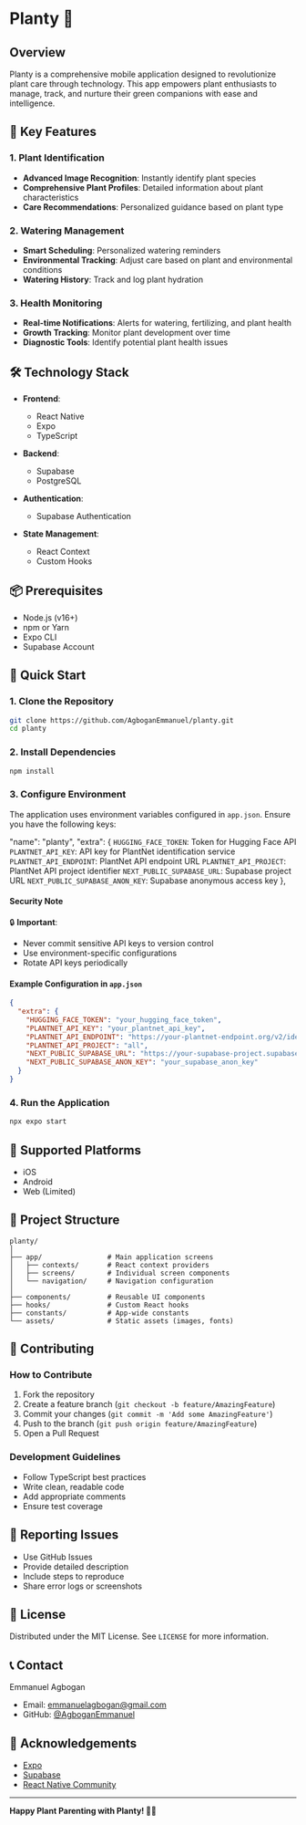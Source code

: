 # Planty 🌱

## Overview

Planty is a comprehensive mobile application designed to revolutionize plant care through technology. This app empowers plant enthusiasts to manage, track, and nurture their green companions with ease and intelligence.

## 🌟 Key Features

### 1. Plant Identification
- **Advanced Image Recognition**: Instantly identify plant species
- **Comprehensive Plant Profiles**: Detailed information about plant characteristics
- **Care Recommendations**: Personalized guidance based on plant type

### 2. Watering Management
- **Smart Scheduling**: Personalized watering reminders
- **Environmental Tracking**: Adjust care based on plant and environmental conditions
- **Watering History**: Track and log plant hydration

### 3. Health Monitoring
- **Real-time Notifications**: Alerts for watering, fertilizing, and plant health
- **Growth Tracking**: Monitor plant development over time
- **Diagnostic Tools**: Identify potential plant health issues

## 🛠 Technology Stack

- **Frontend**: 
  - React Native
  - Expo
  - TypeScript

- **Backend**:
  - Supabase
  - PostgreSQL

- **Authentication**: 
  - Supabase Authentication

- **State Management**:
  - React Context
  - Custom Hooks

## 📦 Prerequisites

- Node.js (v16+)
- npm or Yarn
- Expo CLI
- Supabase Account

## 🚀 Quick Start

### 1. Clone the Repository
```bash
git clone https://github.com/AgboganEmmanuel/planty.git
cd planty
```

### 2. Install Dependencies
```bash
npm install
```

### 3. Configure Environment
The application uses environment variables configured in `app.json`. Ensure you have the following keys:

  "name": "planty",
    "extra": {
       `HUGGING_FACE_TOKEN`: Token for Hugging Face API
       `PLANTNET_API_KEY`: API key for PlantNet identification service
       `PLANTNET_API_ENDPOINT`: PlantNet API endpoint URL
       `PLANTNET_API_PROJECT`: PlantNet API project identifier
       `NEXT_PUBLIC_SUPABASE_URL`: Supabase project URL
       `NEXT_PUBLIC_SUPABASE_ANON_KEY`: Supabase anonymous access key
    },



#### Security Note
🔒 **Important**: 
- Never commit sensitive API keys to version control
- Use environment-specific configurations
- Rotate API keys periodically

#### Example Configuration in `app.json`
```json
{
  "extra": {
    "HUGGING_FACE_TOKEN": "your_hugging_face_token",
    "PLANTNET_API_KEY": "your_plantnet_api_key",
    "PLANTNET_API_ENDPOINT": "https://your-plantnet-endpoint.org/v2/identify",
    "PLANTNET_API_PROJECT": "all",
    "NEXT_PUBLIC_SUPABASE_URL": "https://your-supabase-project.supabase.co",
    "NEXT_PUBLIC_SUPABASE_ANON_KEY": "your_supabase_anon_key"
  }
}
```

### 4. Run the Application
```bash
npx expo start
```

## 📱 Supported Platforms
- iOS
- Android
- Web (Limited)

## 🔧 Project Structure
```
planty/
│
├── app/                # Main application screens
│   ├── contexts/       # React context providers
│   ├── screens/        # Individual screen components
│   └── navigation/     # Navigation configuration
│
├── components/         # Reusable UI components
├── hooks/              # Custom React hooks
├── constants/          # App-wide constants
└── assets/             # Static assets (images, fonts)
```

## 🤝 Contributing

### How to Contribute
1. Fork the repository
2. Create a feature branch (`git checkout -b feature/AmazingFeature`)
3. Commit your changes (`git commit -m 'Add some AmazingFeature'`)
4. Push to the branch (`git push origin feature/AmazingFeature`)
5. Open a Pull Request

### Development Guidelines
- Follow TypeScript best practices
- Write clean, readable code
- Add appropriate comments
- Ensure test coverage

## 🐛 Reporting Issues
- Use GitHub Issues
- Provide detailed description
- Include steps to reproduce
- Share error logs or screenshots

## 📄 License
Distributed under the MIT License. See `LICENSE` for more information.

## 📞 Contact
Emmanuel Agbogan
- Email: emmanuelagbogan@gmail.com
- GitHub: [@AgboganEmmanuel](https://github.com/AgboganEmmanuel)

## 🌈 Acknowledgements
- [Expo](https://expo.dev)
- [Supabase](https://supabase.com)
- [React Native Community](https://reactnative.dev)

---

**Happy Plant Parenting with Planty! 🌿🌻**
